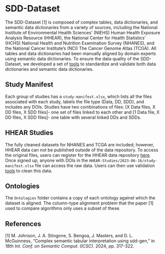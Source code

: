 # SDD-Dataset
The SDD-Dataset [1] is composed of complex tables, data dictionaries, and semantic data dictionaries from a variety of sources, including the National Institute of Environmental Health Sciences’ (NIEHS) Human Health Exposure Analysis Resource (HHEAR), the National Center for Health Statistics’ (HCHS) National Health and Nutrition Examination Survey (NHANES), and the National Cancer Institute’s (NCI) The Cancer Genome Atlas (TCGA). All tables and data dictionaries had been manually aligned by domain experts using semantic data dictionaries. To ensure the data quality of the SDD-Dataset, we developed a set of [tools](https://github.com/johnsm21/SDD-Validation) to standardize and validate both data dictionaries and semantic data dictionaries.

## Study Manifest
Each group of studies has a `study-manifest.xlsx`, which lists all the files associated with each study, labels the file type (Data, DD, SDD), and includes any DOIs. Studies have two combinations of files: [X Data files, X DD files, X SDD files]- one set of files linked to each other and [1 Data file, X DD files, X SDD files]- one table with several linked DDs and SDDs.

## HHEAR Studies
The fully cleaned datasets for NHANES and TCGA are included; however, HHEAR data can not be published outside of the data repository. To access the original files, users can register for the HHEAR data repository [here](https://hheardatacenter.mssm.edu/Account/Login). Once signed up, anyone with DOIs in the `HHEAR-Studies/2023-06-16/study-manifest.xlsx` file can access the raw data. Users can then use validation [tools](https://github.com/johnsm21/SDD-Validation) to clean this data.

## Ontologies
The `Ontologies` folder contains a copy of each ontology against which the dataset is aligned. The column-type alignment problem that the paper [1] used to compare algorithms only uses a subset of these.


## References
[1] M. Johnson, J. A. Stingone, S. Bengoa, J. Masters, and D. L. McGuinness, “Complex semantic tabular interpretation using sdd-gen,” in *18th Int. Conf. on Semantic Comput. (ICSC)*. 2024, pp. 317-322.
